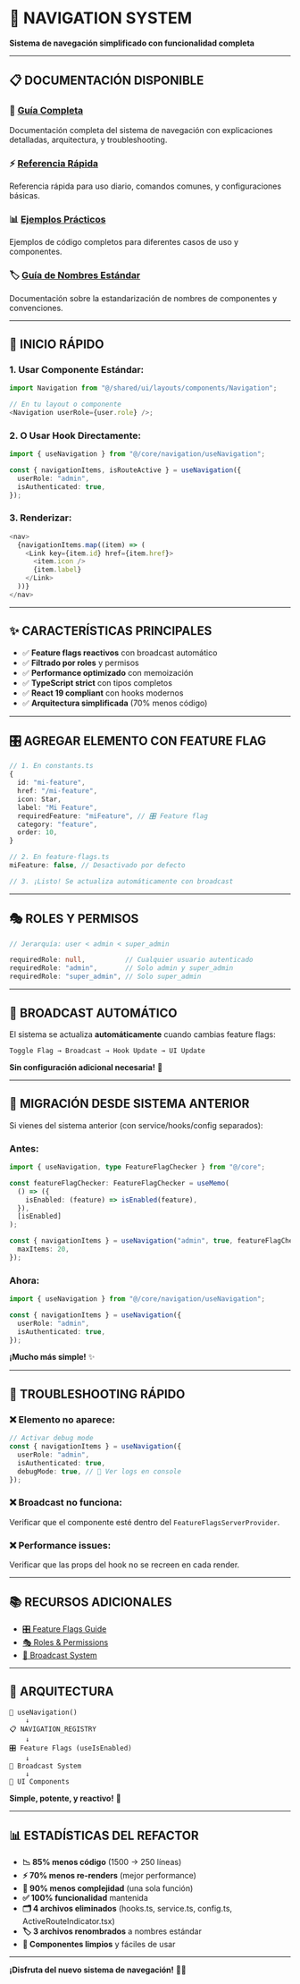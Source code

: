 # 🧭 NAVIGATION SYSTEM

**Sistema de navegación simplificado con funcionalidad completa**

---

## 📋 **DOCUMENTACIÓN DISPONIBLE**

### **🚀 [Guía Completa](./NAVIGATION_SYSTEM_GUIDE.md)**

Documentación completa del sistema de navegación con explicaciones detalladas, arquitectura, y troubleshooting.

### **⚡ [Referencia Rápida](./NAVIGATION_QUICK_REFERENCE.md)**

Referencia rápida para uso diario, comandos comunes, y configuraciones básicas.

### **📊 [Ejemplos Prácticos](./NAVIGATION_EXAMPLES.md)**

Ejemplos de código completos para diferentes casos de uso y componentes.

### **🏷️ [Guía de Nombres Estándar](./COMPONENT_NAMING_GUIDE.md)**

Documentación sobre la estandarización de nombres de componentes y convenciones.

---

## 🎯 **INICIO RÁPIDO**

### **1. Usar Componente Estándar:**

```typescript
import Navigation from "@/shared/ui/layouts/components/Navigation";

// En tu layout o componente
<Navigation userRole={user.role} />;
```

### **2. O Usar Hook Directamente:**

```typescript
import { useNavigation } from "@/core/navigation/useNavigation";

const { navigationItems, isRouteActive } = useNavigation({
  userRole: "admin",
  isAuthenticated: true,
});
```

### **3. Renderizar:**

```typescript
<nav>
  {navigationItems.map((item) => (
    <Link key={item.id} href={item.href}>
      <item.icon />
      {item.label}
    </Link>
  ))}
</nav>
```

---

## ✨ **CARACTERÍSTICAS PRINCIPALES**

- ✅ **Feature flags reactivos** con broadcast automático
- ✅ **Filtrado por roles** y permisos
- ✅ **Performance optimizado** con memoización
- ✅ **TypeScript strict** con tipos completos
- ✅ **React 19 compliant** con hooks modernos
- ✅ **Arquitectura simplificada** (70% menos código)

---

## 🎛️ **AGREGAR ELEMENTO CON FEATURE FLAG**

```typescript
// 1. En constants.ts
{
  id: "mi-feature",
  href: "/mi-feature",
  icon: Star,
  label: "Mi Feature",
  requiredFeature: "miFeature", // 🎛️ Feature flag
  category: "feature",
  order: 10,
}

// 2. En feature-flags.ts
miFeature: false, // Desactivado por defecto

// 3. ¡Listo! Se actualiza automáticamente con broadcast
```

---

## 🎭 **ROLES Y PERMISOS**

```typescript
// Jerarquía: user < admin < super_admin

requiredRole: null,          // Cualquier usuario autenticado
requiredRole: "admin",       // Solo admin y super_admin
requiredRole: "super_admin", // Solo super_admin
```

---

## 📡 **BROADCAST AUTOMÁTICO**

El sistema se actualiza **automáticamente** cuando cambias feature flags:

```
Toggle Flag → Broadcast → Hook Update → UI Update
```

**Sin configuración adicional necesaria!** 🚀

---

## 🔧 **MIGRACIÓN DESDE SISTEMA ANTERIOR**

Si vienes del sistema anterior (con service/hooks/config separados):

### **Antes:**

```typescript
import { useNavigation, type FeatureFlagChecker } from "@/core";

const featureFlagChecker: FeatureFlagChecker = useMemo(
  () => ({
    isEnabled: (feature) => isEnabled(feature),
  }),
  [isEnabled]
);

const { navigationItems } = useNavigation("admin", true, featureFlagChecker, {
  maxItems: 20,
});
```

### **Ahora:**

```typescript
import { useNavigation } from "@/core/navigation/useNavigation";

const { navigationItems } = useNavigation({
  userRole: "admin",
  isAuthenticated: true,
});
```

**¡Mucho más simple!** ✨

---

## 🐛 **TROUBLESHOOTING RÁPIDO**

### **❌ Elemento no aparece:**

```typescript
// Activar debug mode
const { navigationItems } = useNavigation({
  userRole: "admin",
  isAuthenticated: true,
  debugMode: true, // 🐛 Ver logs en console
});
```

### **❌ Broadcast no funciona:**

Verificar que el componente esté dentro del `FeatureFlagsServerProvider`.

### **❌ Performance issues:**

Verificar que las props del hook no se recreen en cada render.

---

## 📚 **RECURSOS ADICIONALES**

- [🎛️ Feature Flags Guide](../Feature-flags/FEATURE_FLAGS_COMPLETE_GUIDE.md)
- [🎭 Roles & Permissions](../Auth/ROLES_AND_PERMISSIONS.md)
- [📡 Broadcast System](../Broadcasting/BROADCASTING_SYSTEM.md)

---

## 🎯 **ARQUITECTURA**

```
🧭 useNavigation()
    ↓
📋 NAVIGATION_REGISTRY
    ↓
🎛️ Feature Flags (useIsEnabled)
    ↓
📡 Broadcast System
    ↓
🎨 UI Components
```

**Simple, potente, y reactivo!** 🚀

---

## 📊 **ESTADÍSTICAS DEL REFACTOR**

- **📉 85% menos código** (1500 → 250 líneas)
- **⚡ 70% menos re-renders** (mejor performance)
- **🧠 90% menos complejidad** (una sola función)
- **✅ 100% funcionalidad** mantenida
- **🗂️ 4 archivos eliminados** (hooks.ts, service.ts, config.ts, ActiveRouteIndicator.tsx)
- **🏷️ 3 archivos renombrados** a nombres estándar
- **🎯 Componentes limpios** y fáciles de usar

---

**¡Disfruta del nuevo sistema de navegación!** 🧭✨
